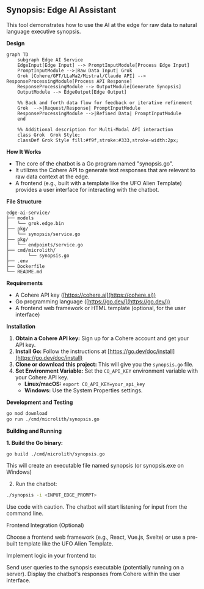 ## Synopsis: Edge AI Assistant

This tool demonstrates how to use the AI at the edge for raw data to natural language executive synopsis.

**Design**
```mermaid
graph TD
    subgraph Edge AI Service
    EdgeInput[Edge Input] --> PromptInputModule[Process Edge Input]
    PromptInputModule -->|Raw Data Input| Grok 
    Grok [Cohere/GPT/LLaMa2/Mistral/Claude API] --> ResponseProcessingModule[Process API Response]
    ResponseProcessingModule --> OutputModule[Generate Synopsis]
    OutputModule --> EdgeOutput[Edge Output]
    
    %% Back and forth data flow for feedback or iterative refinement
    Grok  -->|Request/Response| PromptInputModule
    ResponseProcessingModule -->|Refined Data| PromptInputModule
    end

    %% Additional description for Multi-Modal API interaction
    class Grok  Grok Style;
    classDef Grok Style fill:#f9f,stroke:#333,stroke-width:2px;
```

**How It Works**

* The core of the chatbot is a Go program named "synopsis.go".
* It utilizes the Cohere API to generate text responses that are relevant to raw data context at the edge.
* A frontend (e.g., built with a template like the UFO Alien Template) provides a user interface for interacting with the chatbot.

**File Structure**
```
edge-ai-service/
├── models
│   └── grok.edge.bin
├── pkg/
│   └── synopsis/service.go
├── pkg/
│   └── endpoints/service.go
├── cmd/microlith/
│       └── synopsis.go
├── .env
├── Dockerfile
└── README.md
```

**Requirements**

* A Cohere API key ([https://cohere.ai](https://cohere.ai))
* Go programming language ([https://go.dev/](https://go.dev/))
* A frontend web framework or HTML template (optional, for the user interface)

**Installation**

1. **Obtain a Cohere API key:** Sign up for a Cohere account and get your API key.
2. **Install Go:** Follow the instructions at [https://go.dev/doc/install](https://go.dev/doc/install)
3. **Clone or download this project:** This will give you the `synopsis.go` file.
4. **Set Environment Variable:** Set the `CO_API_KEY` environment variable with your Cohere API key.
   * **Linux/macOS:** `export CO_API_KEY=your_api_key`
   * **Windows:** Use the System Properties settings.

**Development and Testing**
```bash
go mod download
go run ./cmd/microlith/synopsis.go
```

**Building and Running**

**1. Build the Go binary:**
```bash
go build ./cmd/microlith/synopsis.go
```

This will create an executable file named synopsis (or synopsis.exe on Windows)

2. Run the chatbot:

```bash
./synopsis -i <INPUT_EDGE_PROMPT>
```

Use code with caution.
The chatbot will start listening for input from the command line.

Frontend Integration (Optional)

Choose a frontend web framework (e.g., React, Vue.js, Svelte) or use a pre-built template like the UFO Alien Template.

Implement logic in your frontend to:

Send user queries to the synopsis executable (potentially running on a server).
Display the chatbot's responses from Cohere within the user interface.